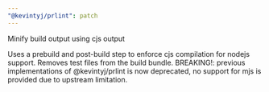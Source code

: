 ```yaml
---
"@kevintyj/prlint": patch
---
```


Minify build output using cjs output

Uses a prebuild and post-build step to enforce cjs compilation for nodejs support.
Removes test files from the build bundle.
BREAKING!: previous implementations of @kevintyj/prlint is now deprecated, 
no support for mjs is provided due to upstream limitation.
